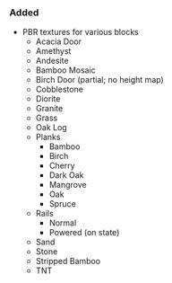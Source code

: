 ### Added

- PBR textures for various blocks
  - Acacia Door
  - Amethyst
  - Andesite
  - Bamboo Mosaic
  - Birch Door (partial; no height map)
  - Cobblestone
  - Diorite
  - Granite
  - Grass
  - Oak Log
  - Planks
    - Bamboo
    - Birch
    - Cherry
    - Dark Oak
    - Mangrove
    - Oak
    - Spruce
  - Rails
    - Normal
    - Powered (on state)
  - Sand
  - Stone
  - Stripped Bamboo
  - TNT
